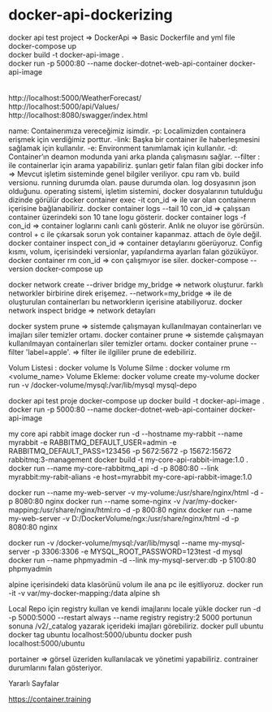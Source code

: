 # docker-api-dockerizing

docker api test project => DockerApi => Basic Dockerfile and yml file </br>
docker-compose up </br>
docker build -t docker-api-image . </br>
docker run -p 5000:80 --name docker-dotnet-web-api-container docker-api-image </br>
 </br> </br>
http://localhost:5000/WeatherForecast/</br>
http://localhost:5000/api/Values/</br>
http://localhost:8080/swagger/index.html



name: Containerımıza vereceğimiz isimdir.
-p: Localimizden containera erişmek için verdiğimiz porttur.
-link: Başka bir container ile haberleşmesini sağlamak için kullanılır.
-e: Environment tanımlamak için kullanılır.
-d: Container’ın deamon modunda yani arka planda çalışmasını sağlar.
--filter : ile containerlar için arama yapabiliriz. şunları getir falan filan gibi
docker info => Mevcut işletim sisteminde genel bilgiler veriliyor. cpu ram vb. build versionu. running durumda olan. pause durumda olan. log dosyasının json olduğunu. operating sistemi, işletim sistemini, docker dosyalarının tutulduğu dizinde görülür
docker container exec -it con_id => ile var olan containerın içerisine bağlanabiliriz.
docker container logs --tail 10 con_id => çalışsan container üzerindeki son 10 tane logu gösterir.
docker container logs -f con_id => container loglarını canlı canlı gösterir. Anlık ne oluyor ise görürsün. control + c ile çıkarsak sorun yok container kapanmaz. attach de öyle değil.
docker container inspect con_id => container detaylarını göerüyoruz. Config kısmı, volum, içerisindeki versionlar, yapılandırma ayarları falan gözüküyor.
docker container rm con_id => con çalışmıyor ise siler.
docker-compose --version
docker-compose up


docker network create --driver bridge my_bridge => network oluşturur. farklı networkler birbirine direk erişemez.
--network=my_bridge => ile de oluşturulan containerları bu networklerın içerisine atabiliyoruz.
docker network inspect bridge => network detayları

docker system prune => sistemde çalışmayan kullanılmayan containerları ve imajları siler temizler ortamı.
docker container prune => sistemde çalışmayan kullanılmayan containerları siler temizler ortamı.
docker container prune --filter 'label=apple'. => filter ile ilgililer prune de edebiliriz.


Volum Listesi : docker volume ls
Volume Silme : docker volume rm <volume_name>
Volume Ekleme: docker volume create my-volume
docker run -v /docker-volume/mysql:/var/lib/mysql mysql-depo

docker api test proje
docker-compose up
docker build -t docker-api-image .
docker run -p 5000:80 --name docker-dotnet-web-api-container docker-api-image

my core api rabbit image
docker run -d --hostname my-rabbit --name myrabbit -e RABBITMQ_DEFAULT_USER=admin -e RABBITMQ_DEFAULT_PASS=123456 -p 5672:5672 -p 15672:15672 rabbitmq:3-management
docker build -t my-core-api-rabbit-image:1.0 .
docker run --name my-core-rabbitmq_api -d -p 8080:80 --link myrabbit:my-rabit-alians -e host=myrabbit my-core-api-rabbit-image:1.0

docker run --name my-web-server -v my-volume:/usr/share/nginx/html -d -p 8080:80 nginx
docker run --name some-nginx -v /var/my-docker-mapping:/usr/share/nginx/html:ro -d -p 800:80 nginx
docker run --name my-web-server -v D:/DockerVolume/ngx:/usr/share/nginx/html -d -p 8080:80 nginx

docker run -v /docker-volume/mysql:/var/lib/mysql --name my-mysql-server -p 3306:3306 -e MYSQL_ROOT_PASSWORD=123test -d mysql
docker run --name phpmyadmin -d --link my-mysql-server:db -p 5100:80 phpmyadmin

alpine içerisindeki data klasörünü volum ile ana pc ile eşitliyoruz.
docker run -it -v var/my-docker-mapping:/data alpine sh

Local Repo için registry kullan ve kendi imajlarını locale yükle
docker run -d -p 5000:5000 --restart always --name registry registry:2
5000 portunun sonuna /v2/_catalog yazarak içerideki imajları görebiliriz.
docker pull ubuntu
docker tag ubuntu localhost:5000/ubuntu
docker push localhost:5000/ubuntu

portainer => görsel üzeriden kullanılacak ve yönetimi yapabiliriz. contrainer durumlarını falan gösteriyor.

Yararlı Sayfalar

https://container.training

